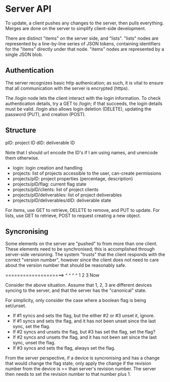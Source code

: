 # Server API #

To update, a client pushes any changes to the server, then pulls everything.
Merges are done on the server to simplify client-side development.

There are distinct "items" on the server side, and "lists".
"lists" nodes are represented by a line-by-line series of JSON tokens,
containing identifiers for the "items" directly under that node.
"items" nodes are represented by a single JSON blob.

## Authentication ##

The server recognizes basic http authenication; as such, it is vital to ensure
that all communication with the server is encrypted (https).

The /login node lets the client interact with the login information.
To check authentication details, try a GET to /login; if that succeeds, the
login details must be valid. /login also allows login deletion (DELETE),
updating the password (PUT), and creation (POST).

## Structure ##

pID: project ID
dID: deliverable ID

Note that I should url encode the ID's if I am using names, and unencode them
otherwise.

- login: login creation and handling
- projects: list of projects accessible to the user, can-create permissions
- projects/pID: project properties (percentage, description)
- projects/pID/flag: current flag state
- projects/pID/clients: list of project clients
- projects/pID/deliverables: list of project deliverables
- projects/pID/deliverables/dID: deliverable state

For items, use GET to retrieve, DELETE to remove, and PUT to update.
For lists, use GET to retrieve, POST to request creating a new object.

## Syncronising ##

Some elements on the server are "pushed" to from more than one client.
These elements need to be synchronised; this is accomplished through
server-side versioning.
The system "trusts" that the client responds with the correct "version number",
however since the client does not need to care about the version number that
should be reasonably safe.

====================>
  ^     ^    ^    ^
  1     2    3   Now

Consider the above situation. Assume that 1, 2, 3 are different devices syncing
to the server, and that the server has the "canonical" state.

For simplicity, only consider the case where a boolean flag is being set/unset.

- If #1 syncs and sets the flag, but the either #2 or #3 unset it, ignore.
- If #1 syncs and sets the flag, and it has not been unset since the last
  sync, set the flag.
- If #2 syncs and unsets the flag, but #3 has set the flag, set the flag?
- If #2 syncs and unsets the flag, and it has not been set since the last
  sync, unset the flag.
- If #3 syncs and sets the flag, always set the flag.

From the server perspective, if a device is syncronising and has a change that
would change the flag state, only apply the change if the revision number from
the device is >= than server's revision number.
The server then needs to set the revision number to that number plus 1.

